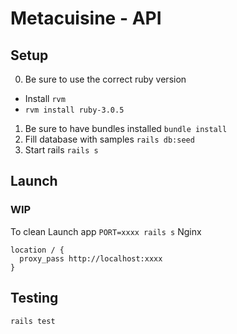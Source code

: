 # Metacuisine - API

## Setup

0. Be sure to use the correct ruby version
  - Install `rvm`
  - `rvm install ruby-3.0.5`
1. Be sure to have bundles installed
  `bundle install`
2. Fill database with samples
  `rails db:seed`
3. Start rails
  `rails s`

## Launch

### WIP

To clean
Launch app
`PORT=xxxx rails s`
Nginx 
```
location / {
  proxy_pass http://localhost:xxxx
}
```

## Testing

`rails test`
